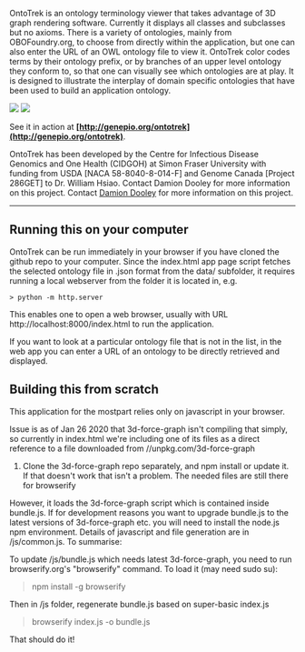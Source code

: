 OntoTrek is an ontology terminology viewer that takes advantage of 3D graph rendering software. Currently it displays all classes and subclasses but no axioms. There is a variety of ontologies, mainly from OBOFoundry.org, to choose from directly within the application, but one can also enter the URL of an OWL ontology file to view it.  OntoTrek color codes terms by their ontology prefix, or by branches of an upper level ontology they conform to, so that one can visually see which ontologies are at play. It is designed to illustrate the interplay of domain specific ontologies that have been used to build an application ontology.

<img src="docs/images/bfo.png"/>

<img src="docs/images/bfo_eco.png"/>

See it in action at **[http://genepio.org/ontotrek](http://genepio.org/ontotrek)**.

OntoTrek has been developed by the Centre for Infectious Disease Genomics and One Health (CIDGOH) at Simon Fraser University with funding from USDA [NACA 58-8040-8-014-F] and Genome Canada [Project 286GET] to Dr. William Hsiao. Contact Damion Dooley for more information on this project. Contact [Damion Dooley](mailto:damion_dooley@sfu.ca) for more information on this project.

<hr />

## Running this on your computer

OntoTrek can be run immediately in your browser if you have cloned the github repo to your computer.  Since the index.html app page script fetches the selected ontology file in .json format from the data/ subfolder, it requires running a local webserver from the folder it is located in, e.g. 
    
    > python -m http.server

This enables one to open a web browser, usually with URL http://localhost:8000/index.html to run the application.

If you want to look at a particular ontology file that is not in the list, in the web app you can enter a URL of an ontology to be directly retrieved and displayed.

## Building this from scratch

This application for the mostpart relies only on javascript in your browser.  

Issue is as of Jan 26 2020 that 3d-force-graph isn't compiling that simply, so currently in index.html we're including one of its files as a direct reference to a file downloaded from //unpkg.com/3d-force-graph

1) Clone the 3d-force-graph repo separately, and npm install or update it.
If that doesn't work that isn't a problem. The needed files are still there for browserify

However, it loads the 3d-force-graph script which is contained inside bundle.js.  If for development reasons you want to upgrade bundle.js to the latest versions of 3d-force-graph etc. you will need to install the node.js npm environment.  Details of javascript and file generation are in /js/common.js. To summarise:

To update /js/bundle.js which needs latest 3d-force-graph, you need to run 
  browserify.org's "browserify" command. To load it (may need sudo su):

  > npm install -g browserify

Then in /js folder, regenerate bundle.js based on super-basic index.js

  > browserify index.js -o bundle.js

That should do it!

